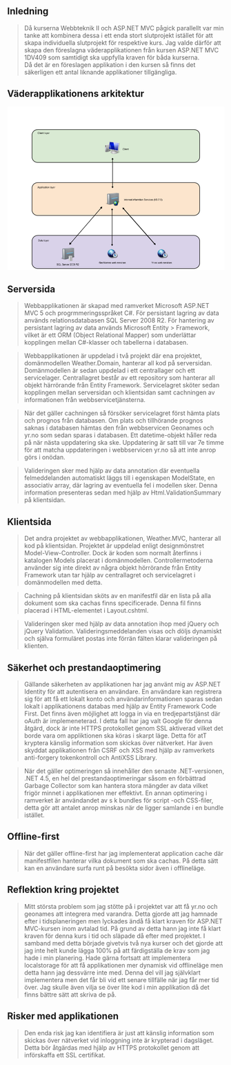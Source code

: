## Inledning

> Då kurserna Webbteknik II och ASP.NET MVC pågick parallellt var min tanke att kombinera dessa i ett enda stort 
> slutprojekt istället för att skapa individuella slutprojekt för respektive kurs. Jag valde därför att skapa den 
> föreslagna väderapplikationen från kursen ASP.NET MVC 1DV409 som samtidigt ska uppfylla kraven för båda kurserna.  
> Då det är en föreslagen applikation i den kursen så finns det säkerligen ett antal liknande applikationer tillgängliga.

## Väderapplikationens arkitektur

![Alt applikationsarkitektur](/Img/arkitektur.png "Applikationens arkitektur")


## Serversida

> Webbapplikationen är skapad med ramverket Microsoft ASP.NET MVC 5 och progrmmeringsspråket C#. För persistant lagring av 
> data används relationsdatabasen SQL Server 2008 R2. För hantering av persistant lagring av data används Microsoft Entity   > Framework, vilket är ett ORM (Object Relational Mapper) som underlättar kopplingen mellan C#-klasser och tabellerna i 
> databasen. 

> Webbapplikationen är uppdelad i två projekt där ena projektet, domänmodellen Weather.Domain, hanterar all kod på 
> serversidan. Domänmodellen är sedan uppdelad i ett centrallager och ett servicelager. Centrallagret består av
> ett repository som hanterar all objekt härrörande från Entity Framework. Servicelagret sköter sedan kopplingen
> mellan serversidan och klientsidan samt cachningen av informationen från webbservicetjänsterna.

> När det gäller cachningen så försöker servicelagret först hämta plats och prognos från databasen. Om plats och
> tillhörande prognos saknas i databasen hämtas den från webbservicen Geonames och yr.no som sedan sparas i databasen. 
> Ett datetime-objekt håller reda på när nästa uppdatering ska ske. Uppdatering är satt till var 7e timme för att matcha 
> uppdateringen i webbservicen yr.no så att inte anrop görs i onödan.

> Valideringen sker med hjälp av data annotation där eventuella felmeddelanden automatiskt läggs till i egenskapen 
> ModelState, en associativ array, där lagring av eventuella fel i modellen sker. Denna information presenteras sedan 
> med hjälp av Html.ValidationSummary på klientsidan. 

## Klientsida

> Det andra projektet av webbapplikationen, Weather.MVC, hanterar all kod på klientsidan. Projektet är uppdelad
> enligt designmönstret Model-View-Controller. Dock är koden som normalt återfinns i katalogen Models placerat
> i domänmodellen. Controllermetoderna använder sig inte direkt av några objekt hörrörande från Entity Framework 
> utan tar hjälp av centrallagret och servicelagret i domänmodellen med detta.

> Cachning på klientsidan sköts av en manifestfil där en lista på alla dokument som ska cachas finns specificerade. 
> Denna fil finns placerad i HTML-elementet i Layout.cshtml.

> Valideringen sker med hjälp av data annotation ihop med jQuery och jQuery Validation. Valideringsmeddelanden visas 
> och döljs dynamiskt och själva formuläret postas inte förrän fälten klarar valideringen på klienten. 

## Säkerhet och prestandaoptimering

> Gällande säkerheten av applikationen har jag använt mig av ASP.NET Identity för att autentisera en användare.
> En användare kan registrera sig för att få ett lokalt konto och användarinformationen sparas sedan lokalt i 
> applikationens databas med hjälp av Entity Framework Code First. Det finns även möjlighet att logga in via 
> en tredjepartstjänst där oAuth är implemeneterad. I detta fall har jag valt Google för denna åtgärd, dock 
> är inte HTTPS protokollet genom SSL aktiverad vilket det borde vara om appliktionen ska köras i skarpt läge. 
> Detta för atT kryptera känslig information som skickas över nätverket. Har även skyddat applikationen från CSRF 
> och XSS med hjälp av ramverkets anti-forgery tokenkontroll och AntiXSS Library. 

> När det gäller optimeringen så innehåller den senaste .NET-versionen, .NET 4.5, en hel del prestandaoptimeringar
> såsom en förbättrad Garbage Collector som kan hantera stora mängder av data vilket frigör minnet i applikationen
> mer effektivt. En annan optimering i ramverket är användandet av s k bundles för script -och CSS-filer, detta gör 
> att antalet anrop minskas när de ligger samlande i en bundle istället. 

## Offline-first

> När det gäller offline-first har jag implementerat application cache där manifestfilen hanterar vilka dokument som ska
> cachas. På detta sätt kan en användare surfa runt på besökta sidor även i offlineläge. 

## Reflektion kring projektet

> Mitt största problem som jag stötte på i projektet var att få yr.no och geonames att integrera med varandra. Detta gjorde
> att jag hamnade efter i tidsplaneringen men lyckades ändå få klart kraven för ASP.NET MVC-kursen inom avtalad tid. På grund
> av detta hann jag inte få klart kraven för denna kurs i tid och släpade då efter med projektet. I samband med detta började
> givetvis två nya kurser och det gjorde att jag inte helt kunde lägga 100% på att färdigställa de krav som jag hade i min
> planering. Hade gärna fortsatt att implementera localstorage för att få applikationen mer dynamisk vid offlineläge men
> detta hann jag dessvärre inte med. Denna del vill jag självklart implementera men det får bli vid ett senare tillfälle när
> jag får mer tid över. Jag skulle även vilja se över lite kod i min applikation då det finns bättre sätt att skriva de på. 

## Risker med applikationen

> Den enda risk jag kan identifiera är just att känslig information som skickas över nätverket vid inloggning inte är 
> krypterad i dagsläget. Detta bör åtgärdas med hjälp av HTTPS protokollet genom att införskaffa ett SSL certifikat. 
